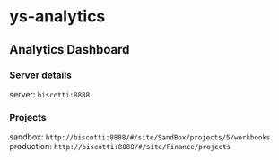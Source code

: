 # ys-analytics

## Analytics Dashboard

### Server details

server: `biscotti:8888`

### Projects

sandbox: `http://biscotti:8888/#/site/SandBox/projects/5/workbooks`
production: `http://biscotti:8888/#/site/Finance/projects`
